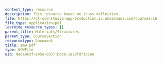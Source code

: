 ```yaml
---
content_type: resource
description: This resource based on truss deflection.
file: https://ol-ocw-studio-app-production.s3.amazonaws.com/courses/16-01-unified-engineering-i-ii-iii-iv-fall-2005-spring-2006/deda963fe45a0357bdc91aa3fd73d6e6_zm9.pdf
file_type: application/pdf
learning_resource_types: []
parent_title: Materials/Structures
parent_type: CourseSection
resourcetype: Document
title: zm9.pdf
type: OCWFile
uid: deda963f-e45a-0357-bdc9-1aa3fd73d6e6
---
```

